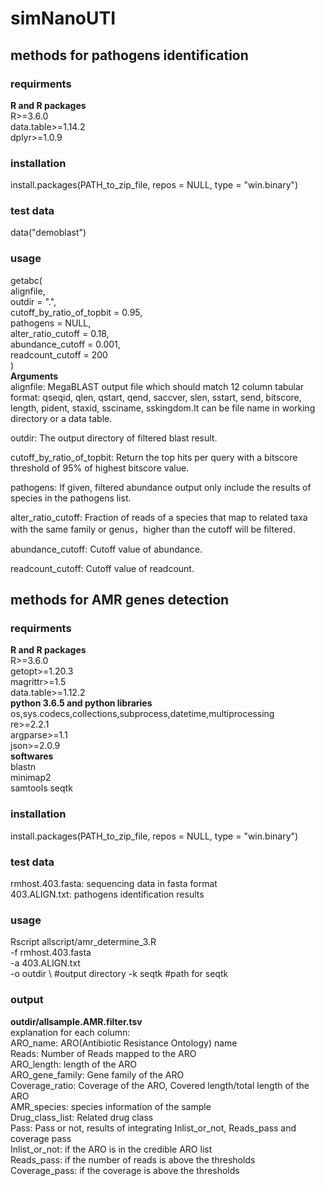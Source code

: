 # simNanoUTI
## methods for pathogens identification
### requirments
**R and R packages**  
R>=3.6.0   
data.table>=1.14.2   
dplyr>=1.0.9 
### installation
install.packages(PATH_to_zip_file, repos = NULL, type = "win.binary")
### test data  
data("demoblast")  
### usage
getabc(  
  alignfile,  
  outdir = ".",  
  cutoff_by_ratio_of_topbit = 0.95,  
  pathogens = NULL,  
  alter_ratio_cutoff = 0.18,  
  abundance_cutoff = 0.001,  
  readcount_cutoff = 200  
)  
**Arguments**  
alignfile: MegaBLAST output file which should match 12 column tabular format: qseqid, qlen, qstart, qend, saccver, slen, sstart, send, bitscore, length, pident, staxid, ssciname, sskingdom.It can be file name in working directory or a data table.  

outdir: The output directory of filtered blast result.  

cutoff_by_ratio_of_topbit: Return the top hits per query with a bitscore threshold of 95% of highest bitscore value.

pathogens: If given, filtered abundance output only include the results of species in the pathogens list.

alter_ratio_cutoff: Fraction of reads of a species that map to related taxa with the same family or genus，higher than the cutoff will be filtered.

abundance_cutoff: Cutoff value of abundance.

readcount_cutoff: Cutoff value of readcount.

## methods for AMR genes detection
### requirments
**R and R packages**  
R>=3.6.0   
getopt>=1.20.3  
magrittr>=1.5  
data.table>=1.12.2  
**python 3.6.5 and python libraries**  
os,sys.codecs,collections,subprocess,datetime,multiprocessing  
re>=2.2.1  
argparse>=1.1  
json>=2.0.9  
**softwares**  
blastn  
minimap2  
samtools
seqtk
### installation
install.packages(PATH_to_zip_file, repos = NULL, type = "win.binary")
###  test data  
rmhost.403.fasta: sequencing data in fasta format  
403.ALIGN.txt: pathogens identification results  
### usage
Rscript allscript/amr_determine_3.R \
-f rmhost.403.fasta \
-a 403.ALIGN.txt \
-o outdir \     #output directory
-k seqtk   #path for seqtk
### output  
**outdir/allsample.AMR.filter.tsv**   
explanation for each column:  
ARO_name: ARO(Antibiotic Resistance Ontology) name  
Reads: Number of Reads mapped to the ARO  
ARO_length: length of the ARO  
ARO_gene_family: Gene family of the ARO  
Coverage_ratio: Coverage of the ARO, Covered length/total length of the ARO  
AMR_species: species information of the sample  
Drug_class_list: Related drug class  
Pass: Pass or not, results of integrating Inlist_or_not, Reads_pass and coverage pass  
Inlist_or_not: if the ARO is in the credible ARO list  
Reads_pass: if the number of reads is above the thresholds   
Coverage_pass: if the coverage is above the thresholds  




